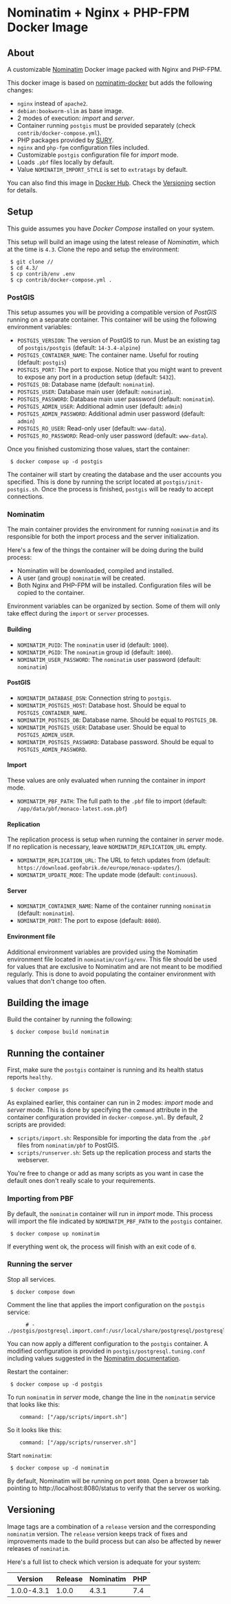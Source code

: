 # Nominatim + Nginx + PHP-FPM Docker Image #

## About ##

A customizable [Nominatim](https://nominatim.org/) Docker image packed with Nginx and PHP-FPM.

This docker image is based on [nominatim-docker](https://github.com/mediagis/nominatim-docker) but adds the following changes:

 - `nginx` instead of `apache2`.
 - `debian:bookworm-slim` as base image.
 - 2 modes of execution: *import* and *server*.
 - Container running `postgis` must be provided separately (check `contrib/docker-compose.yml`).
 - PHP packages provided by [SURY](https://deb.sury.org/).
 - `nginx` and `php-fpm` configuration files included.
 - Customizable `postgis` configuration file for *import* mode.
 - Loads `.pbf` files locally by default.
 - Value `NOMINATIM_IMPORT_STYLE` is set to `extratags` by default.

You can also find this image in [Docker Hub](https://hub.docker.com/r/emaphp/nominatim-nginx-docker). Check the [Versioning](#Versioning) section for details.

## Setup ##

This guide assumes you have *Docker Compose* installed on your system.

This setup will build an image using the latest release of *Nominatim*, which at the time is `4.3`. Clone the repo and setup the environment:

```
 $ git clone //
 $ cd 4.3/
 $ cp contrib/env .env
 $ cp contrib/docker-compose.yml .
```

### PostGIS ###

This setup assumes you will be providing a compatible version of *PostGIS* running on a separate container. This container will be using the following environment variables:

 - `POSTGIS_VERSION`: The version of PostGIS to run. Must be an existing tag of `postgis/postgis` (default: `14-3.4-alpine`)
 - `POSTGIS_CONTAINER_NAME`: The container name. Useful for routing (default: `postgis`)
 - `POSTGIS_PORT`: The port to expose. Notice that you might want to prevent to expose any port in a production setup (default: `5432`).
 - `POSTGIS_DB`: Database name (default: `nominatim`).
 - `POSTGIS_USER`: Database main user (default: `nominatim`).
 - `POSTGIS_PASSWORD`: Database main user password (default: `nominatim`).
 - `POSTGIS_ADMIN_USER`: Additional admin user (default: `admin`)
 - `POSTGIS_ADMIN_PASSWORD`: Additional admin user password (default: `admin`)
 - `POSTGIS_RO_USER`: Read-only user (default: `www-data`).
 - `POSTGIS_RO_PASSWORD`: Read-only user password (default: `www-data`).

Once you finished customizing those values, start the container:

```
 $ docker compose up -d postgis
```

The container will start by creating the database and the user accounts you specified. This is done by running the script located at `postgis/init-postgis.sh`. Once the process is finished, `postgis` will be ready to accept connections.

### Nominatim ###

The main container provides the environment for running `nominatim` and its responsible for both the import process and the server initialization.

Here's a few of the things the container will be doing during the build process:

 - Nominatim will be downloaded, compiled and installed.
 - A user (and group) `nominatim` will be created.
 - Both Nginx and PHP-FPM will be installed. Configuration files will be copied to the container.

Environment variables can be organized by section. Some of them will only take effect during the `import` or `server` processes.

#### Building ####

 - `NOMINATIM_PUID`: The `nominatim` user id (default: `1000`).
 - `NOMINATIM_PGID`: The `nominatim` group id (default: `1000`).
 - `NOMINATIM_USER_PASSWORD`: The `nominatim` user password (default: `nominatim`)

#### PostGIS ####

 - `NOMINATIM_DATABASE_DSN`: Connection string to `postgis`.
 - `NOMINATIM_POSTGIS_HOST`: Database host. Should be equal to `POSTGIS_CONTAINER_NAME`.
 - `NOMINATIM_POSTGIS_DB`: Database name. Should be equal to `POSTGIS_DB`.
 - `NOMINATIM_POSTGIS_USER`: Database user. Should be equal to `POSTGIS_ADMIN_USER`.
 - `NOMINATIM_POSTGIS_PASSWORD`: Database password. Should be equal to `POSTGIS_ADMIN_PASSWORD`.

#### Import ####

These values are only evaluated when running the container in *import* mode.

 - `NOMINATIM_PBF_PATH`: The full path to the `.pbf` file to import (default: `/app/data/pbf/monaco-latest.osm.pbf`)

#### Replication ####

The replication process is setup when running the container in *server* mode. If no replication is necessary, leave `NOMINATIM_REPLICATION_URL` empty.

 - `NOMINATIM_REPLICATION_URL`: The URL to fetch updates from (default: `https://download.geofabrik.de/europe/monaco-updates/`).
 - `NOMINATIM_UPDATE_MODE`: The update mode (default: `continuous`).

#### Server ####

 - `NOMINATIM_CONTAINER_NAME`: Name of the container running `nominatim` (default: `nominatim`).
 - `NOMINATIM_PORT`: The port to expose (default: `8080`).

#### Environment file ####

Additional environment variables are provided using the Nominatim environment file located in `nominatim/config/env`. This file should be used for values that are exclusive to Nominatim and are not meant to be modified regularly. This is done to avoid populating the container environment with values that don't change too often.

## Building the image ##

Build the container by running the following:

```
 $ docker compose build nominatim
```

## Running the container ##

First, make sure the `postgis` container is running and its health status reports `healthy`.

```
 $ docker compose ps
```

As explained earlier, this container can run in 2 modes: *import* mode and *server* mode. This is done by specifying the `command` attribute in the container configuration provided in `docker-compose.yml`. By default, 2 scripts are provided:

 - `scripts/import.sh`: Responsible for importing the data from the `.pbf` files from `nominatim/pbf` to PostGIS.
 - `scripts/runserver.sh`: Sets up the replication process and starts the webserver.

You're free to change or add as many scripts as you want in case the default ones don't really scale to your requirements.

### Importing from PBF ###

By default, the `nominatim` container will run in *import* mode. This process will import the file indicated by `NOMINATIM_PBF_PATH` to the `postgis` container.

```
 $ docker compose up nominatim
```

If everything went ok, the process will finish with an exit code of `0`.

### Running the server ###

Stop all services.

```
 $ docker compose down
```

Comment the line that applies the import configuration on the `postgis` service:

```
      # - ./postgis/postgresql.import.conf:/usr/local/share/postgresql/postgresql.conf.sample
```

You can now apply a different configuration to the `postgis` container. A modified configuration is provided in `postgis/postgresql.tuning.conf` including values suggested in the [Nominatim documentation](https://nominatim.org/release-docs/4.3/admin/Installation/#tuning-the-postgresql-database).

Restart the container:

```
 $ docker compose up -d postgis
```

To run `nominatim` in *server* mode, change the line in the `nominatim` service that looks like this:

```
    command: ["/app/scripts/import.sh"]
```

So it looks like this:

```
    command: ["/app/scripts/runserver.sh"]
```

Start `nominatim`:

```
 $ docker compose up -d nominatim
```

By default, Nominatim will be running on port `8080`. Open a browser tab pointing to http://localhost:8080/status to verify that the server os working.

## Versioning ##

Image tags are a combination of a `release` version and the corresponding `nominatim` version. The `release` version keeps track of fixes and improvements made to the build process but can also be affected by newer releases of `nominatim`.

Here's a full list to check which version is adequate for your system:

| Version     | Release | Nominatim | PHP |
|-------------|---------|-----------|-----|
| 1.0.0-4.3.1 | 1.0.0   | 4.3.1     | 7.4 |

